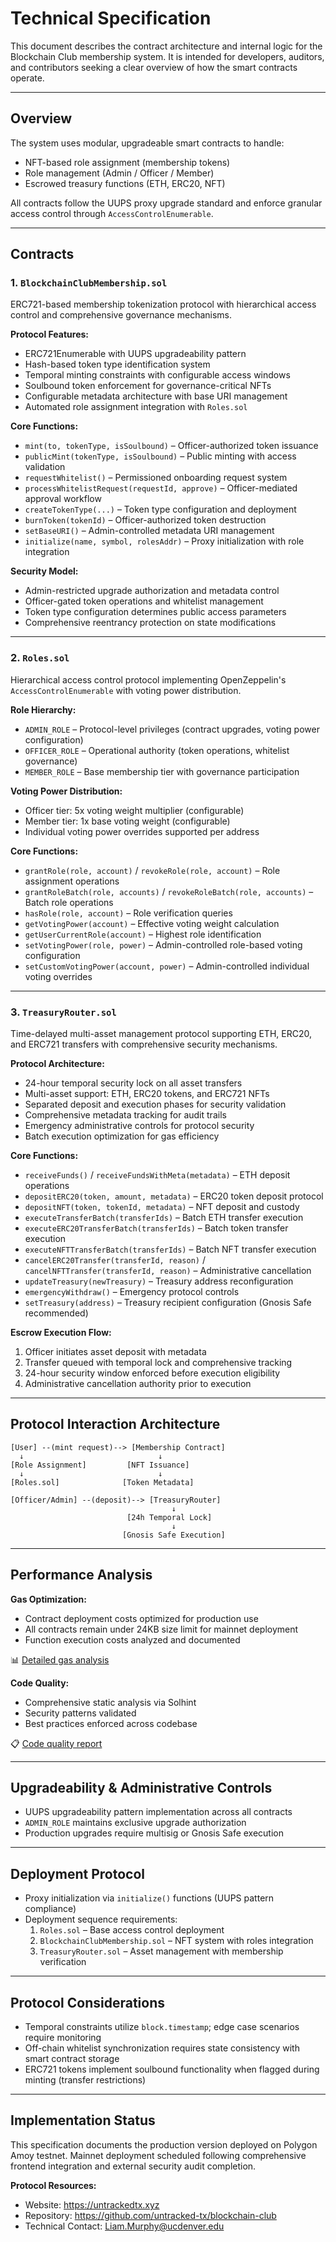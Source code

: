 # Technical Specification

This document describes the contract architecture and internal logic for the Blockchain Club membership system. It is intended for developers, auditors, and contributors seeking a clear overview of how the smart contracts operate.

---

## Overview

The system uses modular, upgradeable smart contracts to handle:

- NFT-based role assignment (membership tokens)
- Role management (Admin / Officer / Member)
- Escrowed treasury functions (ETH, ERC20, NFT)

All contracts follow the UUPS proxy upgrade standard and enforce granular access control through `AccessControlEnumerable`.

---

## Contracts

### 1. `BlockchainClubMembership.sol`

ERC721-based membership tokenization protocol with hierarchical access control and comprehensive governance mechanisms.

**Protocol Features:**
- ERC721Enumerable with UUPS upgradeability pattern
- Hash-based token type identification system
- Temporal minting constraints with configurable access windows
- Soulbound token enforcement for governance-critical NFTs
- Configurable metadata architecture with base URI management
- Automated role assignment integration with `Roles.sol`

**Core Functions:**
- `mint(to, tokenType, isSoulbound)` – Officer-authorized token issuance
- `publicMint(tokenType, isSoulbound)` – Public minting with access validation
- `requestWhitelist()` – Permissioned onboarding request system
- `processWhitelistRequest(requestId, approve)` – Officer-mediated approval workflow
- `createTokenType(...)` – Token type configuration and deployment
- `burnToken(tokenId)` – Officer-authorized token destruction
- `setBaseURI()` – Admin-controlled metadata URI management
- `initialize(name, symbol, rolesAddr)` – Proxy initialization with role integration

**Security Model:**
- Admin-restricted upgrade authorization and metadata control
- Officer-gated token operations and whitelist management
- Token type configuration determines public access parameters
- Comprehensive reentrancy protection on state modifications

---

### 2. `Roles.sol`

Hierarchical access control protocol implementing OpenZeppelin's `AccessControlEnumerable` with voting power distribution.

**Role Hierarchy:**
- `ADMIN_ROLE` – Protocol-level privileges (contract upgrades, voting power configuration)
- `OFFICER_ROLE` – Operational authority (token operations, whitelist governance)
- `MEMBER_ROLE` – Base membership tier with governance participation

**Voting Power Distribution:**
- Officer tier: 5x voting weight multiplier (configurable)
- Member tier: 1x base voting weight (configurable) 
- Individual voting power overrides supported per address

**Core Functions:**
- `grantRole(role, account)` / `revokeRole(role, account)` – Role assignment operations
- `grantRoleBatch(role, accounts)` / `revokeRoleBatch(role, accounts)` – Batch role operations
- `hasRole(role, account)` – Role verification queries
- `getVotingPower(account)` – Effective voting weight calculation
- `getUserCurrentRole(account)` – Highest role identification
- `setVotingPower(role, power)` – Admin-controlled role-based voting configuration
- `setCustomVotingPower(account, power)` – Admin-controlled individual voting overrides

---

### 3. `TreasuryRouter.sol`

Time-delayed multi-asset management protocol supporting ETH, ERC20, and ERC721 transfers with comprehensive security mechanisms.

**Protocol Architecture:**
- 24-hour temporal security lock on all asset transfers
- Multi-asset support: ETH, ERC20 tokens, and ERC721 NFTs
- Separated deposit and execution phases for security validation
- Comprehensive metadata tracking for audit trails
- Emergency administrative controls for protocol security
- Batch execution optimization for gas efficiency

**Core Functions:**
- `receiveFunds()` / `receiveFundsWithMeta(metadata)` – ETH deposit operations
- `depositERC20(token, amount, metadata)` – ERC20 token deposit protocol
- `depositNFT(token, tokenId, metadata)` – NFT deposit and custody
- `executeTransferBatch(transferIds)` – Batch ETH transfer execution
- `executeERC20TransferBatch(transferIds)` – Batch token transfer execution
- `executeNFTTransferBatch(transferIds)` – Batch NFT transfer execution
- `cancelERC20Transfer(transferId, reason)` / `cancelNFTTransfer(transferId, reason)` – Administrative cancellation
- `updateTreasury(newTreasury)` – Treasury address reconfiguration
- `emergencyWithdraw()` – Emergency protocol controls
- `setTreasury(address)` – Treasury recipient configuration (Gnosis Safe recommended)

**Escrow Execution Flow:**
1. Officer initiates asset deposit with metadata
2. Transfer queued with temporal lock and comprehensive tracking
3. 24-hour security window enforced before execution eligibility
4. Administrative cancellation authority prior to execution

---

## Protocol Interaction Architecture

```
[User] --(mint request)--> [Membership Contract]
  ↓                              ↓
[Role Assignment]         [NFT Issuance]
  ↓                              ↓
[Roles.sol]              [Token Metadata]

[Officer/Admin] --(deposit)--> [TreasuryRouter]
                                    ↓
                          [24h Temporal Lock]
                                    ↓
                         [Gnosis Safe Execution]
```

---

## Performance Analysis

**Gas Optimization:**
- Contract deployment costs optimized for production use
- All contracts remain under 24KB size limit for mainnet deployment
- Function execution costs analyzed and documented

📊 [Detailed gas analysis](../analysis/gas-analysis.md)

**Code Quality:**
- Comprehensive static analysis via Solhint
- Security patterns validated
- Best practices enforced across codebase

📋 [Code quality report](../analysis/code-quality.md)

---

## Upgradeability & Administrative Controls

- UUPS upgradeability pattern implementation across all contracts
- `ADMIN_ROLE` maintains exclusive upgrade authorization
- Production upgrades require multisig or Gnosis Safe execution

---

## Deployment Protocol

- Proxy initialization via `initialize()` functions (UUPS pattern compliance)
- Deployment sequence requirements:
  1. `Roles.sol` – Base access control deployment
  2. `BlockchainClubMembership.sol` – NFT system with roles integration
  3. `TreasuryRouter.sol` – Asset management with membership verification

---

## Protocol Considerations

- Temporal constraints utilize `block.timestamp`; edge case scenarios require monitoring
- Off-chain whitelist synchronization requires state consistency with smart contract storage
- ERC721 tokens implement soulbound functionality when flagged during minting (transfer restrictions)

---

## Implementation Status

This specification documents the production version deployed on Polygon Amoy testnet. Mainnet deployment scheduled following comprehensive frontend integration and external security audit completion.

**Protocol Resources:**
* Website: https://untrackedtx.xyz
* Repository: https://github.com/untracked-tx/blockchain-club
* Technical Contact: Liam.Murphy@ucdenver.edu
